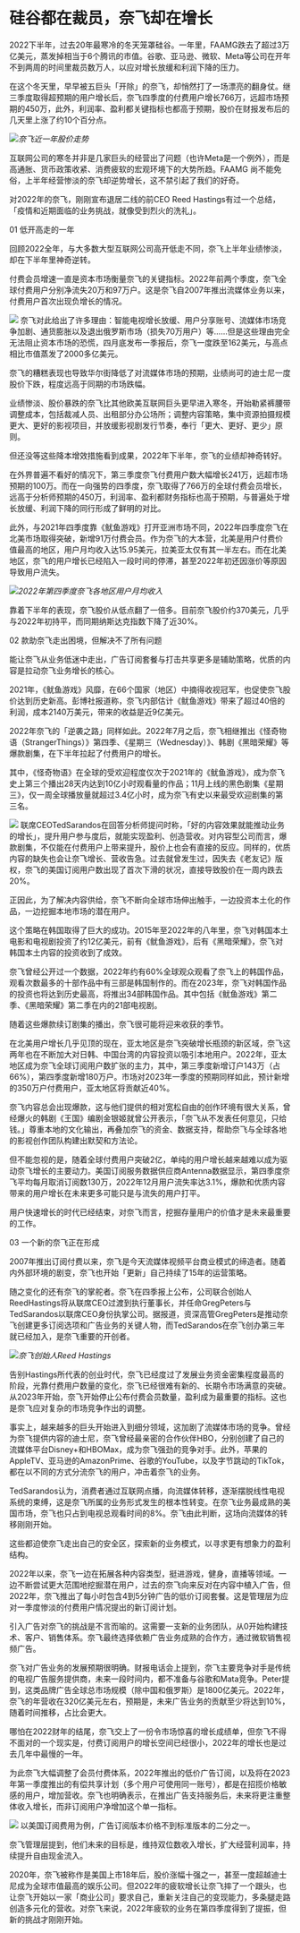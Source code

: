 # 硅谷都在裁员，奈飞却在增长

2022下半年，过去20年最寒冷的冬天笼罩硅谷。一年里，FAAMG跌去了超过3万亿美元，蒸发掉相当于6个腾讯的市值。谷歌、亚马逊、微软、Meta等公司在开年不到两周的时间里裁员数万人，以应对增长放缓和利润下降的压力。

在这个冬天里，早早被五巨头「开除」的奈飞，却悄然打了一场漂亮的翻身仗。继三季度取得超预期的用户增长后，奈飞四季度的付费用户增长766万，远超市场预期的450万，此外，利润率、盈利都关键指标也都高于预期，股价在财报发布后的几天里上涨了约10个百分点。

![](https://inews.gtimg.com/newsapp_bt/0/15630337888/1000)_奈飞近一年股价走势_

互联网公司的寒冬并非是几家巨头的经营出了问题（也许Meta是一个例外），而是高通胀、货币政策收紧、消费疲软的宏观环境下的大势所趋。FAAMG
尚不能免俗，上半年经营惨淡的奈飞却逆势增长，这不禁引起了我们的好奇。

对2022年的奈飞，刚刚宣布退居二线的前CEO Reed Hastings有过一个总结，「疫情和近期面临的业务挑战，就像受到烈火的洗礼」。

01 低开高走的一年

回顾2022全年，与大多数大型互联网公司高开低走不同，奈飞上半年业绩惨淡，却在下半年里神奇逆转。

付费会员增速一直是资本市场衡量奈飞的关键指标。2022年前两个季度，奈飞全球付费用户分别净流失20万和97万户。这是奈飞自2007年推出流媒体业务以来，付费用户首次出现负增长的情况。

![](https://inews.gtimg.com/newsapp_bt/0/15630337889/1000)
奈飞对此给出了许多理由：智能电视增长放缓、用户分享账号、流媒体市场竞争加剧、通货膨胀以及退出俄罗斯市场（损失70万用户）等……但是这些理由完全无法阻止资本市场的恐慌，四月底发布一季报后，奈飞一度跌至162美元，与高点相比市值蒸发了2000多亿美元。

奈飞的糟糕表现也导致华尔街降低了对流媒体市场的预期，业绩尚可的迪士尼一度股价下跌，程度远高于同期的市场跌幅。

业绩惨淡、股价暴跌的奈飞比其他欧美互联网巨头更早进入寒冬，开始勒紧裤腰带调整成本，包括裁减人员、出租部分办公场所；调整内容策略，集中资源拍摄规模更大、更好的影视项目，并放缓影视剧发行节奏，奉行「更大、更好、更少」原则。

但还没等这些降本增效措施看到成果，2022年下半年，奈飞的业绩却神奇转好。

在外界普遍不看好的情况下，第三季度奈飞付费用户数大幅增长241万，远超市场预期的100万。而在一向强势的四季度，奈飞取得了766万的全球付费会员增长，远高于分析师预期的450万，利润率、盈利都财务指标也高于预期，与普遍处于增长放缓、利润下降的同行形成了鲜明的对比。

此外，与2021年四季度靠《鱿鱼游戏》打开亚洲市场不同，2022年四季度奈飞在北美市场取得突破，新增91万付费会员。作为奈飞的大本营，北美是用户付费价值最高的地区，用户月均收入达15.95美元，拉美亚太仅有其一半左右。而在北美地区，奈飞的用户增长已经陷入一段时间的停滞，甚至2022年初还因涨价等原因导致用户流失。

![](https://inews.gtimg.com/newsapp_bt/0/15630337893/1000)_2022年第四季度奈飞各地区用户月均收入_

靠着下半年的表现，奈飞股价从低点翻了一倍多。目前奈飞股价约370美元，几乎与2022年初持平，而同期纳斯达克指数下降了近30%。

02 款助奈飞走出困境，但解决不了所有问题

能让奈飞从业务低迷中走出，广告订阅套餐与打击共享更多是辅助策略，优质的内容是拉动奈飞业务增长的核心。

2021年，《鱿鱼游戏》风靡，在66个国家（地区）中摘得收视冠军，也促使奈飞股价达到历史新高。彭博社报道称，奈飞内部估计《鱿鱼游戏》带来了超过40倍的利润，成本2140万美元，带来的收益是近9亿美元。

2022年奈飞的「逆袭之路」同样如此。2022年7月之后，奈飞相继推出《怪奇物语（StrangerThings）》第四季、《星期三（Wednesday）》、韩剧《黑暗荣耀》等爆款剧集，在下半年拉起了付费用户的增长。

其中，《怪奇物语》在全球的受欢迎程度仅次于2021年的《鱿鱼游戏》，成为奈飞史上第三个播出28天内达到10亿小时观看量的作品；11月上线的黑色剧集《星期三》，仅一周全球播放量就超过3.4亿小时，成为奈飞有史以来最受欢迎剧集的第三名。

![](https://inews.gtimg.com/newsapp_bt/0/15630337896/1000)
联席CEOTedSarandos在回答分析师提问时称，「好的内容效果就能推动业务的增长」，提升用户参与度后，就能实现盈利、创造营收。对内容型公司而言，爆款剧集，不仅能在付费用户上带来提升，股价上也会有直接的反应。同样的，优质内容的缺失也会让奈飞增长、营收告急。过去就曾发生过，因失去《老友记》版权，奈飞的美国订阅用户数出现了首次下滑的状况，直接导致股价在一周内跌去20%。

正因此，为了解决内容供给，奈飞不断向全球市场伸出触手，一边投资本土化的作品，一边挖掘本地市场的潜在用户。

这个策略在韩国取得了巨大的成功。2015年至2022年的八年里，奈飞对韩国本土电影和电视剧投资了约12亿美元，前有《鱿鱼游戏》，后有《黑暗荣耀》，奈飞对韩国本土内容的投资收到了成效。

奈飞曾经公开过一个数据，2022年约有60%全球观众观看了奈飞上的韩国作品，观看次数最多的十部作品中有三部是韩国制作的。而在2023年，奈飞对韩国作品的投资也将达到历史最高，将推出34部韩国作品。其中包括《鱿鱼游戏》第二季、《黑暗荣耀》第二季在内的21部电视剧。

随着这些爆款续订剧集的播出，奈飞很可能将迎来收获的季节。

在北美用户增长几乎见顶的现在，亚太地区是奈飞突破增长瓶颈的新区域，奈飞这两年也在不断加大对日韩、中国台湾的内容投资以吸引本地用户。2022年，亚太地区成为奈飞全球订阅用户数扩张的主力，其中，第三季度新增订户143万（占66%），第四季度新增180万户。市场对2023年一季度的预期同样如此，预计新增的350万户付费用户，亚太地区将贡献近40%。

奈飞内容总会出现爆款，这与他们提供的相对宽松自由的创作环境有很大关系，曾经爆火的韩剧《王国》编剧金银姬就曾公开表示，「奈飞从不发表任何意见，只给钱。」尊重本地的文化输出，再叠加奈飞的资金、数据支持，帮助奈飞与全球各地的影视创作团队构建出默契和方法论。

但不能忽视的是，随着全球付费用户突破2亿，单纯的用户增长越来越难以成为驱动奈飞增长的主要动力。美国订阅服务数据供应商Antenna数据显示，第四季度奈飞平均每月取消订阅数130万，2022年12月用户流失率达3.1%，爆款和优质内容带来的用户增长在未来更多可能只是与流失的用户打平。

用户快速增长的时代已经结束，对奈飞而言，挖掘存量用户的价值才是未来最重要的工作。

03 一个新的奈飞正在形成

2007年推出订阅付费以来，奈飞是今天流媒体视频平台商业模式的缔造者。随着内外部环境的剧变，奈飞也开始「更新」自己持续了15年的运营策略。

随之变化的还有奈飞的掌舵者。奈飞在四季报上公布，公司联合创始人ReedHastings将从联席CEO过渡到执行董事长，并任命GregPeters与TedSarandos以联席CEO身份执掌公司。据报道，资深高管GregPeters是推动奈飞创建更多订阅选项和广告业务的关键人物，而TedSarandos在奈飞创办第三年就已经加入，是奈飞重要的开创者。

![](https://inews.gtimg.com/newsapp_bt/0/15630337901/1000)_奈飞创始人Reed Hastings_

告别Hastings所代表的创业时代，奈飞已经度过了发展业务资金密集程度最高的阶段，光靠付费用户数量的变化，奈飞已经很难有新的、长期令市场满意的突破。从2023年开始，奈飞开始停止公布付费会员数量，盈利成为最重要的指标。这也是奈飞应对复杂的市场竞争作出的调整。

事实上，越来越多的巨头开始进入到细分领域，这加剧了流媒体市场的竞争。曾经为奈飞提供内容的迪士尼，奈飞曾经最亲密的合作伙伴HBO，分别创建了自己的流媒体平台Disney+和HBOMax，成为奈飞强劲的竞争对手。此外，苹果的AppleTV、亚马逊的AmazonPrime、谷歌的YouTube，以及字节跳动的TikTok，都在以不同的方式分流奈飞的用户，冲击着奈飞的业务。

TedSarandos认为，消费者通过互联网点播，向流媒体转移，逐渐摆脱线性电视系统的束缚，这是奈飞所属的业务形式发生的根本性转变。在奈飞业务最成熟的美国市场，奈飞也只占到电视总观看时间的8%。奈飞由此判断，这场向流媒体的转移刚刚开始。

这些都迫使奈飞走出自己的安全区，探索新的业务模式，以寻求更有想象力的盈利结构。

2022年以来，奈飞一边在拓展各种内容类型，挺进游戏，健身，直播等领域。一边不断尝试更大范围地挖掘潜在用户，过去的奈飞向来反对在内容中植入广告，但2022年，奈飞推出了每小时包含4到5分钟广告的低价订阅套餐。这是管理层为应对一季度惨淡的付费用户情况提出的新订阅计划。

引入广告对奈飞的挑战是不言而喻的。这需要一支新的业务团队，从0开始构建技术、客户、销售体系。奈飞最终选择依赖广告业务成熟的合作方，通过微软销售视频广告。

奈飞对广告业务的发展预期很明确。财报电话会上提到，奈飞主要竞争对手是传统的电视广告服务提供商，未来一段时间内，都不准备与谷歌和Mata竞争。Peter提到，这类品牌广告全球总市场规模（除中国和俄罗斯）是1800亿美元。2022年，奈飞的年营收在320亿美元左右，预期是，未来广告业务的贡献至少将达到10%，随着时间推移，占比会更大。

哪怕在2022财年的结尾，奈飞交上了一份令市场惊喜的增长成绩单，但奈飞不得不面对的一个现实是，付费订阅用户的增长空间已经很小，2022年的增长也是过去几年中最慢的一年。

为此奈飞大幅调整了会员付费体系，2022年推出的低价广告订阅，以及将在2023年第一季度推出的有偿共享计划（多个用户可使用同一账号），都是在招揽价格敏感的用户，增加营收。奈飞也明确表示，在推出广告支持服务后，未来将更注重整体收入增长，而非订阅用户净增加这个单一指标。

![](https://inews.gtimg.com/newsapp_bt/0/15630337902/1000)
以美国订阅费用为例，广告订阅版本价格不到标准版本的二分之一。

奈飞管理层提到，他们未来的目标是，维持双位数收入增长，扩大经营利润率，持续提升自由现金流入。

2020年，奈飞被称作是美国上市18年后，股价涨幅十强之一，甚至一度超越迪士尼成为全球市值最高的娱乐公司。但2022年的疲软增长让奈飞摔了一个跟头，也让奈飞开始以一家「商业公司」要求自己，重新关注自己的变现能力，多条腿走路创造多元化的营收。对奈飞来说，2022年疲软的业务在第四季度得到了提振，但新的挑战才刚刚开始。

